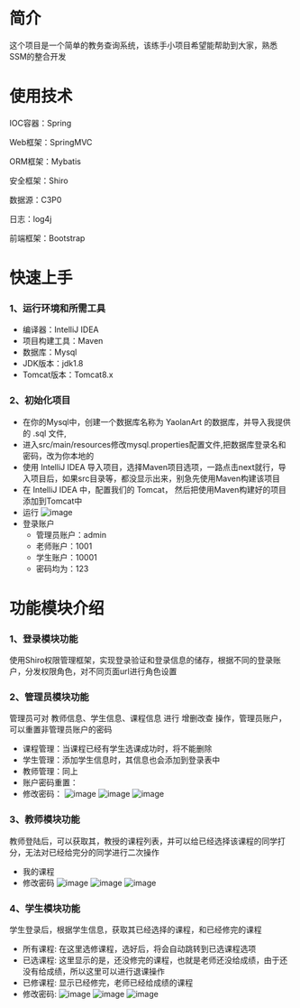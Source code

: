 # 简介
这个项目是一个简单的教务查询系统，该练手小项目希望能帮助到大家，熟悉SSM的整合开发

# 使用技术
IOC容器：Spring

Web框架：SpringMVC

ORM框架：Mybatis

安全框架：Shiro

数据源：C3P0

日志：log4j

前端框架：Bootstrap

# 快速上手
### 1、运行环境和所需工具
* 编译器：IntelliJ IDEA
* 项目构建工具：Maven
* 数据库：Mysql
* JDK版本：jdk1.8
* Tomcat版本：Tomcat8.x
### 2、初始化项目
* 在你的Mysql中，创建一个数据库名称为 YaolanArt 的数据库，并导入我提供的 .sql 文件,
* 进入src/main/resources修改mysql.properties配置文件,把数据库登录名和密码，改为你本地的
* 使用 IntelliJ IDEA 导入项目，选择Maven项目选项，一路点击next就行，导入项目后，如果src目录等，都没显示出来，别急先使用Maven构建该项目
* 在 IntelliJ IDEA 中，配置我们的 Tomcat， 然后把使用Maven构建好的项目添加到Tomcat中
* 运行
![image](http://imgsrc.baidu.com/forum/pic/item/5a8d9e1c8701a18b1ea553e4942f07082938fead.jpg)
* 登录账户
  * 管理员账户：admin
  * 老师账户：1001
  * 学生账户：10001
  * 密码均为：123
# 功能模块介绍
### 1、登录模块功能
使用Shiro权限管理框架，实现登录验证和登录信息的储存，根据不同的登录账户，分发权限角色，对不同页面url进行角色设置
### 2、管理员模块功能
管理员可对 教师信息、学生信息、课程信息 进行 增删改查 操作，管理员账户，可以重置非管理员账户的密码
* 课程管理：当课程已经有学生选课成功时，将不能删除
* 学生管理：添加学生信息时，其信息也会添加到登录表中
* 教师管理：同上
* 账户密码重置：
* 修改密码：
![image](http://imgsrc.baidu.com/forum/pic/item/96499412c8fcc3ce82d37e989845d688d53f20e7.jpg)
![image](http://imgsrc.baidu.com/forum/pic/item/e8829bfd5266d0165ce22a839d2bd40734fa357f.jpg)
![image](http://imgsrc.baidu.com/forum/pic/item/004a5ef082025aafccfdca60f1edab64024f1a23.jpg)
### 3、教师模块功能
教师登陆后，可以获取其，教授的课程列表，并可以给已经选择该课程的同学打分，无法对已经给完分的同学进行二次操作
* 我的课程
* 修改密码
![image](http://imgsrc.baidu.com/forum/pic/item/db884fd9f2d3572c8f662b778013632763d0c36b.jpg)
![image](http://imgsrc.baidu.com/forum/pic/item/7e08dedeb48f8c549e49728430292df5e1fe7f58.jpg)
![image](http://imgsrc.baidu.com/forum/pic/item/7c6d7482b2b7d0a2eb88b336c1ef76094a369ab6.jpg)
### 4、学生模块功能
学生登录后，根据学生信息，获取其已经选择的课程，和已经修完的课程
* 所有课程: 在这里选修课程，选好后，将会自动跳转到已选课程选项
* 已选课程: 这里显示的是，还没修完的课程，也就是老师还没给成绩，由于还没有给成绩，所以这里可以进行退课操作
* 已修课程: 显示已经修完，老师已经给成绩的课程
* 修改密码:
![image](http://imgsrc.baidu.com/forum/pic/item/8f86a0b1cb1349541f345ecf5c4e9258d0094ac8.jpg)
![image](http://imgsrc.baidu.com/forum/pic/item/4f0822b30f2442a7871a4b0edb43ad4bd01302da.jpg)
![image](http://imgsrc.baidu.com/forum/pic/item/821ad6f2b21193136cb8481b6f380cd790238d78.jpg)
